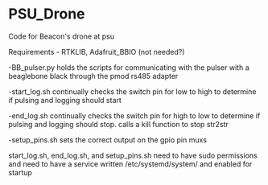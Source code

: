 # PSU_Drone
Code for Beacon's drone at psu

Requirements - RTKLIB, Adafruit_BBIO (not needed?)

-BB_pulser.py holds the scripts for communicating with the pulser with a beaglebone black
  through the pmod rs485 adapter
  
-start_log.sh continually checks the switch pin for low to high to determine if
  pulsing and logging should start
  
-end_log.sh continually checks the switch pin for high to low to determine if pulsing and
  logging should stop. calls a kill function to stop str2str
  
-setup_pins.sh sets the correct output on the gpio pin muxs

start_log.sh, end_log.sh, and setup_pins.sh need to have sudo permissions and need to
  have a service written /etc/systemd/system/ and enabled for startup
 
